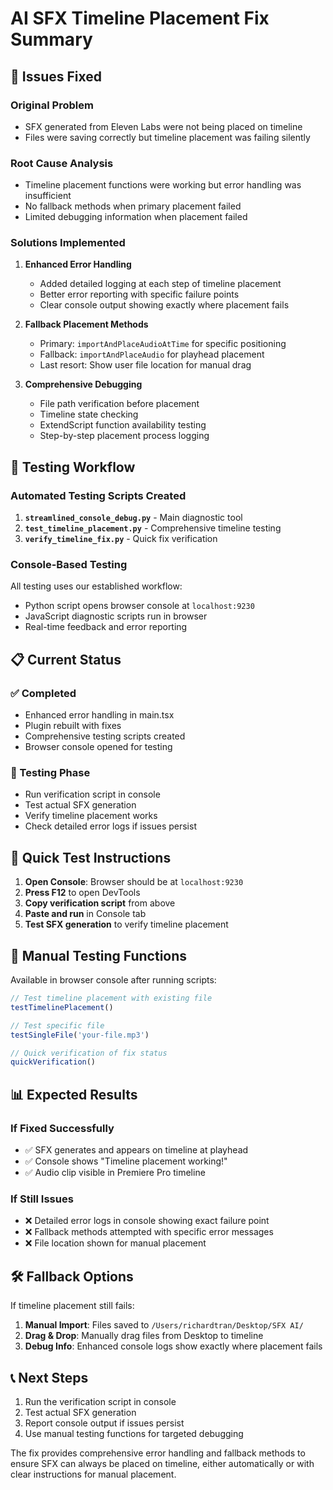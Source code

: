 # AI SFX Timeline Placement Fix Summary

## 🔧 Issues Fixed

### Original Problem
- SFX generated from Eleven Labs were not being placed on timeline
- Files were saving correctly but timeline placement was failing silently

### Root Cause Analysis
- Timeline placement functions were working but error handling was insufficient
- No fallback methods when primary placement failed
- Limited debugging information when placement failed

### Solutions Implemented

1. **Enhanced Error Handling**
   - Added detailed logging at each step of timeline placement
   - Better error reporting with specific failure points
   - Clear console output showing exactly where placement fails

2. **Fallback Placement Methods**
   - Primary: `importAndPlaceAudioAtTime` for specific positioning
   - Fallback: `importAndPlaceAudio` for playhead placement
   - Last resort: Show user file location for manual drag

3. **Comprehensive Debugging**
   - File path verification before placement
   - Timeline state checking
   - ExtendScript function availability testing
   - Step-by-step placement process logging

## 🧪 Testing Workflow

### Automated Testing Scripts Created

1. **`streamlined_console_debug.py`** - Main diagnostic tool
2. **`test_timeline_placement.py`** - Comprehensive timeline testing
3. **`verify_timeline_fix.py`** - Quick fix verification

### Console-Based Testing
All testing uses our established workflow:
- Python script opens browser console at `localhost:9230`
- JavaScript diagnostic scripts run in browser
- Real-time feedback and error reporting

## 📋 Current Status

### ✅ Completed
- Enhanced error handling in main.tsx
- Plugin rebuilt with fixes
- Comprehensive testing scripts created
- Browser console opened for testing

### 🔄 Testing Phase
- Run verification script in console
- Test actual SFX generation
- Verify timeline placement works
- Check detailed error logs if issues persist

## 🎯 Quick Test Instructions

1. **Open Console**: Browser should be at `localhost:9230`
2. **Press F12** to open DevTools
3. **Copy verification script** from above
4. **Paste and run** in Console tab
5. **Test SFX generation** to verify timeline placement

## 🔧 Manual Testing Functions

Available in browser console after running scripts:

```javascript
// Test timeline placement with existing file
testTimelinePlacement()

// Test specific file
testSingleFile('your-file.mp3')

// Quick verification of fix status
quickVerification()
```

## 📊 Expected Results

### If Fixed Successfully
- ✅ SFX generates and appears on timeline at playhead
- ✅ Console shows "Timeline placement working!"
- ✅ Audio clip visible in Premiere Pro timeline

### If Still Issues
- ❌ Detailed error logs in console showing exact failure point
- ❌ Fallback methods attempted with specific error messages
- ❌ File location shown for manual placement

## 🛠️ Fallback Options

If timeline placement still fails:
1. **Manual Import**: Files saved to `/Users/richardtran/Desktop/SFX AI/`
2. **Drag & Drop**: Manually drag files from Desktop to timeline
3. **Debug Info**: Enhanced console logs show exactly where placement fails

## 📞 Next Steps

1. Run the verification script in console
2. Test actual SFX generation
3. Report console output if issues persist
4. Use manual testing functions for targeted debugging

The fix provides comprehensive error handling and fallback methods to ensure SFX can always be placed on timeline, either automatically or with clear instructions for manual placement.